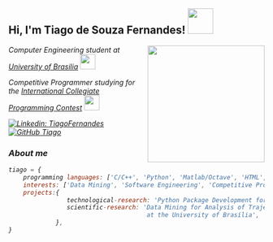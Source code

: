 <h2> Hi, I'm Tiago de Souza Fernandes! <img src="https://64.media.tumblr.com/b79f5a5046c6143bcaf294da73a31250/tumblr_n5c8uzsfw01ta6kmeo1_400.gif" width="50"></h2>

<img align='right' src="https://media.giphy.com/media/xUA7bdpLxQhsSQdyog/giphy.gif" width="230">

<p><em>Computer Engineering student at <a href="http://www.unb.br">University of Brasilia</a> <img src="https://asmetro.org.br/portalsn/wp-content/uploads/2016/11/UnB.png" width="30"></br>
    
<p><em>Competitive Programmer studying for the <a href="https://icpc.global/">International Collegiate Programming Contest</a> <img src="https://image.winudf.com/v2/image/YWNtaWNwYy50YWxoYS5leGFtcGxlLmNvbS5hY21pY3BjX2ljb25fMF80NmZhMWZjZA/icon.png?w=170&fakeurl=1" width="30"></br>
    

[![Linkedin: TiagoFernandes](https://img.shields.io/badge/-TiagoFernandes-blue?style=flat-square&logo=Linkedin&logoColor=white&link=https://www.linkedin.com/in/tiago-de-souza-fernandes-7335b5117/)](https://www.linkedin.com/in/tiago-de-souza-fernandes-7335b5117/) [![GitHub Tiago](https://img.shields.io/github/followers/Tiagosf00?label=follow&style=social)](https://github.com/Tiagosf00)


### About me

```javascript
tiago = {
    programming languages: ['C/C++', 'Python', 'Matlab/Octave', 'HTML', 'Dart', 'JavaScript'],
    interests: ['Data Mining', 'Software Engineering', 'Competitive Programming'],
    projects:{
                technological-research: 'Python Package Development for Migration between Electronic Judges',
                scientific-research: 'Data Mining for Analysis of Trajectories of Undergraduate Students \
                                      at the University of Brasília',
             },
}
```
